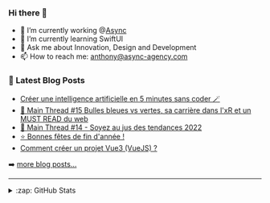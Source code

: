 ### Hi there 👋

<!--
**Akhu/Akhu** is a ✨ _special_ ✨ repository because its `README.md` (this file) appears on your GitHub profile.
-->
- 🔭 I’m currently working @[Async](https://async-agency.com) 
- 🌱 I’m currently learning SwiftUI
- 💬 Ask me about Innovation, Design and Development
- 📫 How to reach me: anthony@async-agency.com 

### 📕 Latest Blog Posts

<!-- BLOG-POST-LIST:START -->
- [Créer une intelligence artificielle en 5 minutes sans coder 🪄](https://blog.async-agency.com/creer-une-intelligence-artificielle-en-5-minutes/)
- [💬 Main Thread #15 Bulles bleues vs vertes, sa carrière dans l&#39;xR et un MUST READ du web](https://blog.async-agency.com/main-thread-15-bulles-bleues-vs-vertes-sa-carriere-dans-lxr-et-un-must-read-du-web/)
- [🔮 Main Thread #14 - Soyez au jus des tendances 2022](https://blog.async-agency.com/main-thread-14-soyez-au-jus-des-tendances-2022/)
- [⭐️ Bonnes fêtes de fin d&#39;année !](https://blog.async-agency.com/bonnes-fetes-de-fin-dannee/)
- [Comment créer un projet Vue3 &lpar;VueJS&rpar; ?](https://blog.async-agency.com/comment-creer-un-projet-vuejs-3/)
<!-- BLOG-POST-LIST:END -->

➡️ [more blog posts...](https://blog.async-agency.com)

---

<details>
  <summary>:zap: GitHub Stats</summary>

  <img align="left" alt="Anthony's GitHub Stats" src="https://github-readme-stats.codestackr.vercel.app/api?username=Akhu&show_icons=true&hide_border=true" />

</details>


[website]: https://async-agency.com
[blog]: https://blog.async-agency.com
[twitter]: https://twitter.com/anthokhun
[linkedin]: https://www.linkedin.com/in/anthodacruz/
